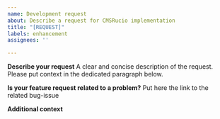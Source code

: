 ```yaml
---
name: Development request
about: Describe a request for CMSRucio implementation
title: "[REQUEST]"
labels: enhancement
assignees: ''

---
```


**Describe your request**
A clear and concise description of the request. Please put context in the dedicated paragraph below.

**Is your feature request related to a problem?**
 Put here the link to the related bug-issue

**Additional context**

